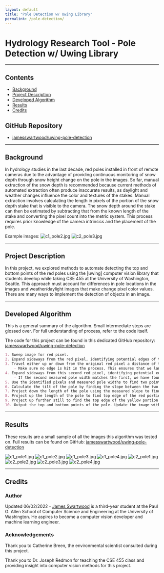```yaml
---
layout: default
title: "Pole Detection w/ Uwing Library"
permalink: /pole-detection/
---
```


# Hydrology Research Tool - Pole Detection w/ Uwing Library

---

## Contents

- <a href="#background">Background</a>
- <a href="#description">Project Description</a>
- <a href="#algorithm">Developed Algorithm</a>
- <a href="#results">Results</a>
- <a href="#credits">Credits</a>

## GitHub Repository
- [jamesswartwood/uwing-pole-detection](https://www.youtube.com/watch?v=dQw4w9WgXcQ)

---

<section id="background"></section>

## Background

In hydrology studies in the last decade, red poles installed in front of remote cameras due to the advantage of providing continuous monitoring of snow depth through snow height change on the pole in the images. So far, manual extraction of the snow depth is recommended because current methods of automated extraction often produce inaccurate results, as daylight and weather changes influence the color and textures of the stakes. Manual extraction involves calculating the length in pixels of the portion of the snow depth stake that is visible to the camera. The snow depth around the stake can then be estimated by subtracting that from the known length of the stake and converting the pixel count into the metric system. This process requires prior knowledge of the camera intrinsics and the placement of the pole.

Example images:
![c1_pole2.jpg](images/data/c1_pole2.jpg)
![c2_pole3.jpg](images/data/c2_pole3.jpg)

---

<section id="description"></section>

## Project Description
 
In this project, we explored methods to automate detecting the top and bottom points of the red poles using the [uwing] computer vision library that students develop while taking CSE 455 at the University of Washington, Seattle. This approach must account for differences in pole locations in the images and weather/daylight images that make change pixel color values. There are many ways to implement the detection of objects in an image.

---

<section id="algorithm"></section>

## Developed Algorithm

This is a general summary of the algorithm. Small intermediate steps are glossed over. For full understanding of process, refer to the code itself.

The code for this project can be found in this dedicated GitHub repository: [jamesswartwood/uwing-pole-detection](https://www.youtube.com/watch?v=dQw4w9WgXcQ)

```markdown
1. Sweep image for red pixel.
2. Expand sideways from the red pixel, identifying potential edges of the pole and measuring prospective pole width.
3. Travel either up or down from the original red pixel a distance of the measured width.
    - Make sure no edge is hit in the process. This ensures that we land on another pixel on the body of the pole. Otherwise, continue step 1.
4. Expand sideways from this second red pixel, identifying potential edges of the pole and measuring prospective pole width.
    - If the second measured pole width matches the first, we have found the pole. Otherwise, continue step 1.
5. Use the identified pixels and measured pole widths to find two points along the very center of the pole.
6. Calculate the tilt of the pole by finding the slope between the two points.
7. Project down the length of the pole using the measured slope to find the bottom edge. Before the bottom is found, occasionally recalibrate to the center of the pole to account for any bend in the pole and recalculate the slope.
8. Project up the length of the pole to find top edge of the red portion of the pole.
9. Project up further still to find the top edge of the yellow portion of the pole.
10. Output the top and bottom points of the pole. Update the image with annotations of the detection.
```

---

<section id="results"></section>

## Results

These results are a small sample of all the images this algorithm was tested on. Full results can be found on GitHub: [jamesswartwood/uwing-pole-detection](https://www.youtube.com/watch?v=dQw4w9WgXcQ)

![c1_pole1.jpg](images/annotated/c1_pole1.jpg)
![c1_pole2.jpg](images/annotated/c1_pole2.jpg)
![c1_pole3.jpg](images/annotated/c1_pole3.jpg)
![c1_pole4.jpg](images/annotated/c1_pole4.jpg)
![c2_pole1.jpg](images/annotated/c2_pole1.jpg)
![c2_pole2.jpg](images/annotated/c2_pole2.jpg)
![c2_pole3.jpg](images/annotated/c2_pole3.jpg)
![c2_pole4.jpg](images/annotated/c2_pole4.jpg)

---

<section id="credits"></section>

## Credits

### Author

Updated 06/02/2022 - [James Swartwood](https://www.linkedin.com/in/jamesswartwood/) is a third-year student at the Paul G. Allen School of Computer Science and Engineering at the University of Washington. He aspires to become a computer vision developer and machine learning engineer.

### Acknowledgements

Thank you to Catherine Breen, the environmental scientist consulted during this project.

Thank you to Dr. Joseph Redmon for teaching the CSE 455 class and providing insight into computer vision methods for this project.